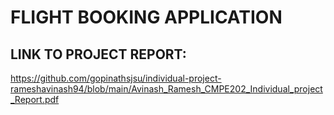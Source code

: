 # FLIGHT BOOKING APPLICATION

## **LINK TO PROJECT REPORT:**

https://github.com/gopinathsjsu/individual-project-rameshavinash94/blob/main/Avinash_Ramesh_CMPE202_Individual_project_Report.pdf
